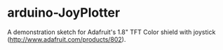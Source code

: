 arduino-JoyPlotter
==================

A demonstration sketch for Adafruit's 1.8" TFT Color shield with joystick (http://www.adafruit.com/products/802). 
